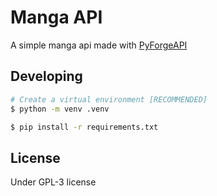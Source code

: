# Manga API

A simple manga api made with [PyForgeAPI](https://github.com/luisviniciuslv/PyForgeAPI)

## Developing

```bash
# Create a virtual environment [RECOMMENDED]
$ python -m venv .venv

$ pip install -r requirements.txt
```

## License

Under GPL-3 license
